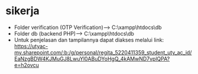 # sikerja
- Folder verification (OTP Verification)--> C:\xampp\htdocs\db
- Folder db (backend PHP)--> C:\xampp\htdocs\db
- Untuk penjelasan dan tampilannya dapat diakses melalui link: https://utyac-my.sharepoint.com/:b:/g/personal/regita_5220411359_student_uty_ac_id/EaNzgBDW4KJMuGJ8LwuYl0ABuDYoHgQ_4kAMwND7vplQPA?e=h2ovcu
